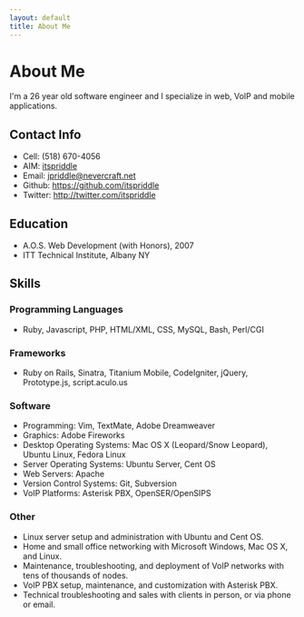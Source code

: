 ```yaml
---
layout: default
title: About Me
---
```


# About Me

I'm a 26 year old software engineer and I specialize in web, VoIP and mobile
applications.


## Contact Info

  * Cell: (518) 670-4056
  * AIM: [itspriddle](aim:goim?screenname=itspriddle)
  * Email: <jpriddle@nevercraft.net>
  * Github: <https://github.com/itspriddle>
  * Twitter: <http://twitter.com/itspriddle>


## Education

  * A.O.S. Web Development (with Honors), 2007
  * ITT Technical Institute, Albany NY


## Skills

### Programming Languages

  * Ruby, Javascript, PHP, HTML/XML, CSS, MySQL, Bash, Perl/CGI

### Frameworks

  * Ruby on Rails, Sinatra, Titanium Mobile, CodeIgniter, jQuery, Prototype.js, script.aculo.us

### Software

  * Programming: Vim, TextMate, Adobe Dreamweaver
  * Graphics: Adobe Fireworks
  * Desktop Operating Systems: Mac OS X (Leopard/Snow Leopard), Ubuntu Linux, Fedora Linux
  * Server Operating Systems: Ubuntu Server, Cent OS
  * Web Servers: Apache
  * Version Control Systems: Git, Subversion
  * VoIP Platforms: Asterisk PBX, OpenSER/OpenSIPS

### Other

  * Linux server setup and administration with Ubuntu and Cent OS.
  * Home and small office networking with Microsoft Windows, Mac OS X, and Linux.
  * Maintenance, troubleshooting, and deployment of VoIP networks with tens of thousands of nodes.
  * VoIP PBX setup, maintenance, and customization with Asterisk PBX.
  * Technical troubleshooting and sales with clients in person, or via phone or email.
